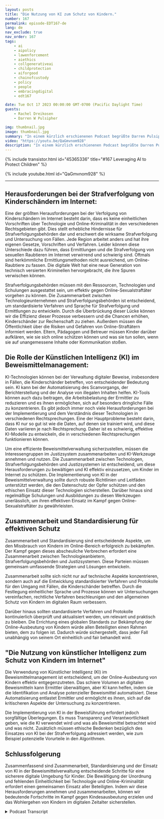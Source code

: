 ```yaml
---
layout: posts
title: "Die Nutzung von KI zum Schutz von Kindern."
number: 167
permalink: episode-EDT167-de
lang: de
nav_exclude: true
nav_order: 167
tags:
    - ai
    - aipolicy
    - lawenforcement
    - aiethics
    - collgenerativeai
    - childprotection
    - aiforgood
    - chainofcustody
    - policy
    - people
    - embracingdigital
    - edt167

date: Tue Oct 17 2023 00:00:00 GMT-0700 (Pacific Daylight Time)
guests:
    - Rachel Dreikosen
    - Darren W Pulsipher

img: thumbnail.jpg
image: thumbnail.jpg
summary: "In einem kürzlich erschienenen Podcast begrüßte Darren Pulsipher, Chief Solution Architect im öffentlichen Sektor bei Intel, Rachel Driekosen, eine Technische Direktorin bei Intel, um über den Einsatz von KI zum Schutz von Kindern im Internet zu diskutieren. Die Episode behandelt Herausforderungen bei der Strafverfolgung und Entdeckung von Kinderschändern, die Rolle von KI im Beweismittelmanagement und die Bedeutung von Zusammenarbeit und standardisierten Verfahren."
video: "https://youtu.be/QaGmvnom928"
description: "In einem kürzlich erschienenen Podcast begrüßte Darren Pulsipher, Chief Solution Architect im öffentlichen Sektor bei Intel, Rachel Driekosen, eine Technische Direktorin bei Intel, um über den Einsatz von KI zum Schutz von Kindern im Internet zu diskutieren. Die Episode behandelt Herausforderungen bei der Strafverfolgung und Entdeckung von Kinderschändern, die Rolle von KI im Beweismittelmanagement und die Bedeutung von Zusammenarbeit und standardisierten Verfahren."
---
```


<div>
{% include transistor.html id="45365336" title="#167 Leveraging AI to Protect Children" %}

{% include youtube.html id="QaGmvnom928" %}
</div>

---

## Herausforderungen bei der Strafverfolgung von Kinderschändern im Internet:

Eine der größten Herausforderungen bei der Verfolgung von Kinderschändern im Internet besteht darin, dass es keine einheitlichen Vorschriften über Technologie und Online-Kriminalität in den verschiedenen Rechtsgebieten gibt. Dies stellt erhebliche Hindernisse für Strafverfolgungsbehörden dar und erschwert die wirksame Strafverfolgung und Untersuchung von Fällen. Jede Region arbeitet anders und hat ihre eigenen Gesetze, Vorschriften und Verfahren. Leider können diese Unterschiede dazu führen, dass Ermittlungen und die Strafverfolgung von sexuellen Raubtieren im Internet verwirrend und schwierig sind. Oftmals sind herkömmliche Ermittlungsmethoden nicht ausreichend, um Online-Raubtiere zu fassen. Die digitale Welt hat eine neue Generation von technisch versierten Kriminellen hervorgebracht, die ihre Spuren verwischen können.

Strafverfolgungsbehörden müssen mit den Ressourcen, Technologien und Schulungen ausgestattet sein, um effektiv gegen Online-Sexualstraftäter vorgehen zu können. Die Zusammenarbeit zwischen Technologieunternehmen und Strafverfolgungsbehörden ist entscheidend, um standardisierte Verfahren und Sprache für Strafverfolgung und Ermittlungen zu entwickeln. Durch die Überbrückung dieser Lücke können wir die Effizienz dieser Prozesse verbessern und die Chancen erhöhen, Kinderschänder zur Rechenschaft zu ziehen. Außerdem müssen die Öffentlichkeit über die Risiken und Gefahren von Online-Straftätern informiert werden. Eltern, Pädagogen und Betreuer müssen Kinder darüber aufklären, wie sie sich online schützen können und was sie tun sollen, wenn sie auf unangemessene Inhalte oder Kommunikation stoßen.

## Die Rolle der Künstlichen Intelligenz (KI) im Beweismittelmanagement:

KI-Technologien können bei der Verwaltung digitaler Beweise, insbesondere in Fällen, die Kinderschänder betreffen, von entscheidender Bedeutung sein. KI kann bei der Automatisierung des Scanvorgangs, der Berichterstellung und der Analyse von illegalen Inhalten helfen. KI-Tools können auch dazu beitragen, die Arbeitsbelastung der Ermittler zu reduzieren und es ihnen ermöglichen, sich auf besonders dringliche Fälle zu konzentrieren. Es gibt jedoch immer noch viele Herausforderungen bei der Implementierung und dem Verständnis dieser Technologien in verschiedenen Rechtsprechungen. Eine der Hauptprobleme besteht darin, dass KI nur so gut ist wie die Daten, auf denen sie trainiert wird, und diese Daten variieren je nach Rechtsprechung. Daher ist es schwierig, effektive KI-Modelle zu entwickeln, die in verschiedenen Rechtsprechungen funktionieren können.

Um eine effiziente Beweismittelverwaltung sicherzustellen, müssen die Interessengruppen im Justizsystem zusammenarbeiten und KI-Werkzeuge annehmen und nutzen. Die Zusammenarbeit zwischen Technologen, Strafverfolgungsbehörden und Justizsystemen ist entscheidend, um diese Herausforderungen zu bewältigen und KI effektiv einzusetzen, um Kinder im Internet zu schützen. Die Implementierung von KI in der Beweismittelverwaltung sollte durch robuste Richtlinien und Leitfäden unterstützt werden, die den Datenschutz der Opfer schützen und den ethischen Einsatz dieser Technologien sicherstellen. Darüber hinaus sind regelmäßige Schulungen und Ausbildungen zu diesen Werkzeugen unerlässlich, um ihren effektiven Einsatz im Kampf gegen Online-Sexualstraftäter zu gewährleisten.

## Zusammenarbeit und Standardisierung für effektiven Schutz

Zusammenarbeit und Standardisierung sind entscheidende Aspekte, um den Missbrauch von Kindern im Online-Bereich erfolgreich zu bekämpfen. Der Kampf gegen dieses abscheuliche Verbrechen erfordert eine Zusammenarbeit zwischen Technologieanbietern, Strafverfolgungsbehörden und Justizsystemen. Diese Parteien müssen gemeinsam umfassende Strategien und Lösungen entwickeln.

Zusammenarbeit sollte sich nicht nur auf technische Aspekte konzentrieren, sondern auch auf die Entwicklung standardisierter Verfahren und Protokolle für den Umgang mit Fällen, die Kinderschänder betreffen. Durch die Festlegung einheitlicher Sprache und Prozesse können wir Untersuchungen vereinfachen, rechtliche Verfahren beschleunigen und den allgemeinen Schutz von Kindern im digitalen Raum verbessern.

Darüber hinaus sollten standardisierte Verfahren und Protokolle kontinuierlich überprüft und aktualisiert werden, um relevant und praktisch zu bleiben. Die Errichtung eines globalen Standards zur Bekämpfung der Online-Ausbeutung von Kindern würde allen Beteiligten einen Rahmen bieten, dem zu folgen ist. Dadurch würde sichergestellt, dass jeder Fall unabhängig von seinem Ort einheitlich und fair behandelt wird.

## "Die Nutzung von künstlicher Intelligenz zum Schutz von Kindern im Internet"

Die Verwendung von Künstlicher Intelligenz (KI) im Beweismittelmanagement ist entscheidend, um der Online-Ausbeutung von Kindern effektiv entgegenzutreten. Das schiere Volumen an digitalen Beweismitteln kann Ermittler überwältigen, aber KI kann helfen, indem sie die Identifikation und Analyse potenzieller Beweismittel automatisiert. Diese Automatisierung entlastet Ermittler und ermöglicht es ihnen, sich auf die kritischeren Aspekte der Untersuchung zu konzentrieren.

Die Implementierung von KI in der Beweisführung erfordert jedoch sorgfältige Überlegungen. Es muss Transparenz und Verantwortlichkeit geben, wie die KI verwendet wird und was als Beweismittel betrachtet wird und was nicht. Zusätzlich müssen ethische Bedenken bezüglich des Einsatzes von KI bei der Strafverfolgung adressiert werden, wie zum Beispiel potenzielle Vorurteile in den Algorithmen.

## Schlussfolgerung

Zusammenfassend sind Zusammenarbeit, Standardisierung und der Einsatz von KI in der Beweismittelverwaltung entscheidende Schritte für eine sicherere digitale Umgebung für Kinder. Die Bewältigung der Unordnung und fehlenden Einheitlichkeit bei Technologie und Online-Kriminalität erfordert einen gemeinsamen Einsatz aller Beteiligten. Indem wir diese Herausforderungen annehmen und zusammenarbeiten, können wir bedeutende Fortschritte im Kampf gegen Kindesausbeutung erzielen und das Wohlergehen von Kindern im digitalen Zeitalter sicherstellen.



<details>
<summary> Podcast Transcript </summary>

<p></p>

</details>
